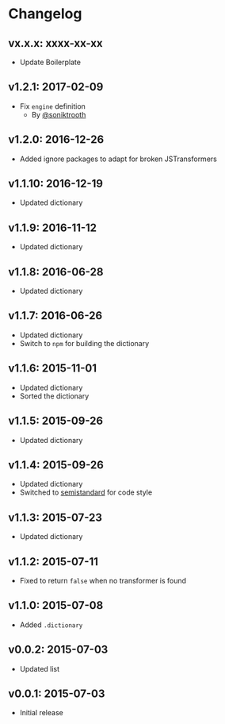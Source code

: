# Changelog

## vx.x.x: xxxx-xx-xx

- Update Boilerplate

## v1.2.1: 2017-02-09

- Fix `engine` definition
  - By [@soniktrooth](http://github.com/soniktrooth)

## v1.2.0: 2016-12-26

- Added ignore packages to adapt for broken JSTransformers

## v1.1.10: 2016-12-19

- Updated dictionary

## v1.1.9: 2016-11-12

- Updated dictionary

## v1.1.8: 2016-06-28

- Updated dictionary

## v1.1.7: 2016-06-26

- Updated dictionary
- Switch to `npm` for building the dictionary

## v1.1.6: 2015-11-01

- Updated dictionary
- Sorted the dictionary

## v1.1.5: 2015-09-26

- Updated dictionary

## v1.1.4: 2015-09-26

- Updated dictionary
- Switched to [semistandard](http://npm.im/semistandard) for code style

## v1.1.3: 2015-07-23

- Updated dictionary

## v1.1.2: 2015-07-11

- Fixed to return `false` when no transformer is found

## v1.1.0: 2015-07-08

- Added `.dictionary`

## v0.0.2: 2015-07-03

- Updated list

## v0.0.1: 2015-07-03

- Initial release
